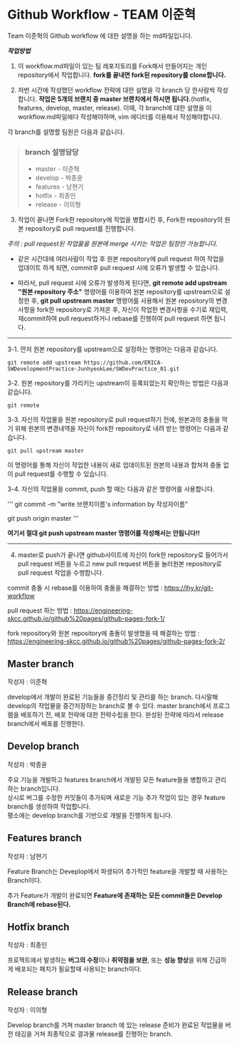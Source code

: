 # Github Workflow - TEAM 이준혁

Team 이준혁의 Github workflow 에 대한 설명을 하는 md파일입니다.

***작업방법***
1. 이 workflow.md파일이 있는 팀 레포지토리를 Fork해서 만들어지는 개인 repository에서 작업합니다. **fork를 끝내면 fork된 repository를 clone합니다.**

2. 저번 시간에 작성했던 workflow 전략에 대한 설명을 각 branch 당 한사람씩 작성합니다. **작업은 5개의 브랜치 중 master 브랜치에서 하시면 됩니다.**(hotfix, features, develop, master, release). 이때, 각 branch에 대한 설명을 이 workflow.md파일에다 작성해야하며, vim 에디터를 이용해서 작성해야합니다.

각 branch를 설명할 팀원은 다음과 같습니다.
> ### branch 설명담당
> * master - 이준혁
> * develop - 박종윤
> * features - 남현기
> * hotfix - 최종인
> * release - 이의형

3. 작업이 끝나면 Fork한 repository에 작업을 병합시킨 후, Fork한 repository의 원본 repository로 pull request를 진행합니다.

*주의 : pull request된 작업물을 원본에 merge 시키는 작업은 팀장만 가능합니다.*

* 같은 시간대에 여러사람이 작업 후 원본 repository에 pull request 하여 작업을 업데이트 하게 되면, commit후 pull request 시에 오류가 발생할 수 있습니다.

* 따라서, pull request 시에 오류가 발생하게 된다면, **git remote add upstream "원본 repository 주소"** 명령어를 이용하여 원본 repository를 upstream으로 설정한 후, **git pull upstream master** 명령어를 사용해서 원본 repository의 변경사항을 fork한 repository로 가져온 후, 자신이 작업한 변경사항을 수기로 재입력, 재commit하여 pull request하거나 rebase를 진행하여 pull request 하면 됩니다.

---------------------------------------------------------------------------
3-1. 먼저 원본 repository를 upstream으로 설정하는 명령어는 다음과 같습니다.

```
git remote add upstream https://github.com/ERICA-SWDevelopmentPractice-JunhyeokLee/SWDevPractice_01.git
```

3-2. 원본 repository를 가리키는 upstream이 등록되었는지 확인하는 방법은 다음과 같습니다.

```
git remote
```

3-3. 자신의 작업물을 원본 repository로 pull request하기 전에, 원본과의 충돌을 막기 위해 원본의 변경내역을 자신이 fork한 repository로
내려 받는 명령어는 다음과 같습니다.

```
git pull upstream master
```

이 명령어를 통해 자신이 작업한 내용이 새로 업데이트된 원본의 내용과 합쳐져 충돌 없이 pull request를 수행할 수 있습니다.

3-4. 자신의 작업물을 commit, push 할 때는 다음과 같은 명령어를 사용합니다.

'''
git commit -m "write 브랜치이름's information by 작성자이름"


git push origin master
'''

**여기서 절대 git push upstream master 명령어를 작성해서는 안됩니다!!**


---------------------------------------------------------------------------

4. master로 push가 끝나면 github사이트에 자신이 fork한 repository로 들어가서 pull request 버튼을 누르고 new pull request 버튼을 눌러원본 repository로 pull request 작업을 수행합니다.


commit 충돌 시 rebase를 이용하여 충돌을 해결하는 방법 : <https://lhy.kr/git-workflow>

pull request 하는 방법 : <https://engineering-skcc.github.io/github%20pages/github-pages-fork-1/>

fork repository와 원본 repository에 충돌이 발생했을 때 해결하는 방법 : <https://engineering-skcc.github.io/github%20pages/github-pages-fork-2/>



## Master branch

작성자 : 이준혁

develop에서 개발이 완료된 기능들을 중간정리 및 관리를 하는 branch. 다시말해 develop의 작업물을 중간저장하는 branch로 볼 수 있다.
master branch에서 프로그램을 배포하기 전, 배포 전략에 대한 전략수립을 한다. 완성된 전략에 따라서 release branch에서 배포를 진행한다.


## Develop branch

작성자 : 박종윤

주요 기능을 개발하고 features branch에서 개발된 모든 feature들을 병합하고 관리하는 branch입니다.   
상시로 버그를 수정한 커밋들이 추가되며 새로운 기능 추가 작업이 있는 경우 feature branch를 생성하여 작업합니다.   
평소에는 develop branch를 기반으로 개발을 진행하게 됩니다.

## Features branch

작성자 : 남현기

Feature Branch는 Deveplop에서 파생되어 추가적인 feature을 개발할 때 사용하는 Branch이다.

추가 Feature가 개발이 완료되면 **Feature에 존재하는 모든 commit들은 Develop Branch에 rebase된다.**

## Hotfix branch

작성자 : 최종인

프로젝트에서 발생하는 **버그의 수정**이나 **취약점을 보완**, 또는  **성능 향상**을 위해 긴급하게 배포되는 패치가 필요할때 사용되는 branch이다. 

## Release branch

작성자 : 이의형

Develop branch를 거쳐 master branch 에 있는 release 준비가 완료된 작업물을 버전 태깅을 거쳐 최종적으로 결과물 release를 진행하는 branch.
